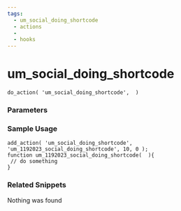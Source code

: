 ```yaml
---
tags: 
  - um_social_doing_shortcode
  - actions
  - 
  - hooks
---
```

# um\_social\_doing\_shortcode

``` php:no-line-numbers
do_action( 'um_social_doing_shortcode',  )
```
<div class='hook-sep'></div>

### Parameters

<div class='hook-sep'></div>



### Sample Usage

``` php:no-line-numbers
add_action( 'um_social_doing_shortcode', 'um_1192023_social_doing_shortcode', 10, 0 );
function um_1192023_social_doing_shortcode(  ){
 // do something
}
```
<div class='hook-sep'></div>



### Related Snippets

Nothing was found


